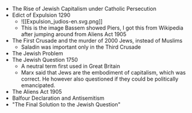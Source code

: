 - The Rise of Jewish Capitalism under Catholic Persecution
- Edict of Expulsion 1290
	- ![[Expulsion_judios-en.svg.png]]
	- This is the image Bassem showed Piers, I got this from Wikipedia after jumping around from Aliens Act 1905
- The First Crusade and the murder of 2000 Jews, instead of Muslims
	- Saladin was important only in the Third Crusade
- The Jewish Problem
- The Jewish Question 1750
	- A neutral term first used in Great Britain
	- Marx said that Jews are the embodiment of capitalism, which was correct. He however also questioned if they could be politically emancipated.
- The Aliens Act 1905
- Balfour Declaration and Antisemitism
- "The Final Solution to the Jewish Question"